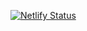 [![Netlify Status](https://api.netlify.com/api/v1/badges/2622d603-d79f-40da-9f5b-fea096aa6b85/deploy-status)](https://app.netlify.com/sites/tarihedokunkahramanmaras/deploys)
